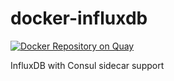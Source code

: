 # docker-influxdb

[![Docker Repository on Quay](https://quay.io/repository/facilitrak/influxdb/status "Docker Repository on Quay")](https://quay.io/repository/facilitrak/influxdb)

InfluxDB with Consul sidecar support
